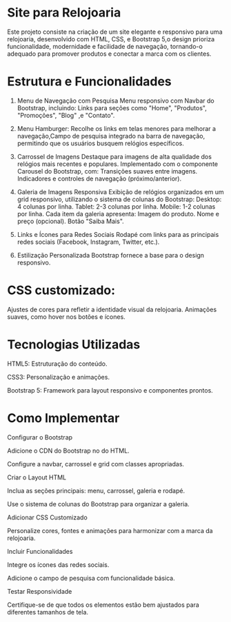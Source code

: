 Site para Relojoaria
=
Este projeto consiste na criação de um site elegante e responsivo para uma relojoaria, desenvolvido com HTML, CSS, e Bootstrap 5,o design prioriza funcionalidade, modernidade e facilidade de navegação, tornando-o adequado para promover produtos e conectar a marca com os clientes.

Estrutura e Funcionalidades
=
1. Menu de Navegação com Pesquisa
Menu responsivo com Navbar do Bootstrap, incluindo:
Links para seções como "Home", "Produtos", "Promoções", "Blog" ,e "Contato".

2. Menu Hamburger:
Recolhe os links em telas menores para melhorar a navegação,Campo de pesquisa integrado na barra de navegação, permitindo que os usuários busquem relógios específicos.

3. Carrossel de Imagens
Destaque para imagens de alta qualidade dos relógios mais recentes e populares.
Implementado com o componente Carousel do Bootstrap, com:
Transições suaves entre imagens.
Indicadores e controles de navegação (próximo/anterior).

5. Galeria de Imagens Responsiva
Exibição de relógios organizados em um grid responsivo, utilizando o sistema de colunas do Bootstrap:
Desktop: 4 colunas por linha.
Tablet: 2-3 colunas por linha.
Mobile: 1-2 colunas por linha.
Cada item da galeria apresenta:
Imagem do produto.
Nome e preço (opcional).
Botão "Saiba Mais".

7. Links e Ícones para Redes Sociais
Rodapé com links para as principais redes sociais (Facebook, Instagram, Twitter, etc.).

8. Estilização Personalizada
Bootstrap fornece a base para o design responsivo.

CSS customizado:
=
Ajustes de cores para refletir a identidade visual da relojoaria.
Animações suaves, como hover nos botões e ícones.

Tecnologias Utilizadas
=
HTML5: Estruturação do conteúdo.

CSS3: Personalização e animações.

Bootstrap 5: Framework para layout responsivo e componentes prontos.

Como Implementar
=
Configurar o Bootstrap

Adicione o CDN do Bootstrap no <head> do HTML.

Configure a navbar, carrossel e grid com classes apropriadas.

Criar o Layout HTML

Inclua as seções principais: menu, carrossel, galeria e rodapé.

Use o sistema de colunas do Bootstrap para organizar a galeria.

Adicionar CSS Customizado

Personalize cores, fontes e animações para harmonizar com a marca da relojoaria.

Incluir Funcionalidades

Integre os ícones das redes sociais.

Adicione o campo de pesquisa com funcionalidade básica.

Testar Responsividade

Certifique-se de que todos os elementos estão bem ajustados para diferentes tamanhos de tela.
